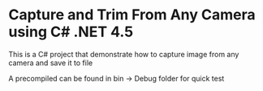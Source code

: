 # Capture and Trim From Any Camera using C# .NET 4.5
This is a C# project that demonstrate how to capture image from any camera and save it to file

A precompiled can be found in bin -> Debug folder for quick test
